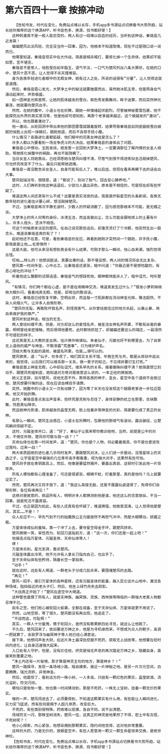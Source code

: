 # 第六百四十一章 按捺冲动
        【告知书友，时代在变化，免费站点难以长存，手机app多书源站点切换看书大势所趋，站长给你推荐的这个换源APP，听书音色多、换源、找书都好使！】
       这种刺激真不是一般人能忍受的，两人有过一段难以启齿的经历，当听到这种话，秦珞音几近发飙！
       偏偏楚风云淡风轻，完全没当作一回事，因为，他根本不知道隐情，现在不过是随口说一说而已。
       他哪里知道，秦珞音现实中在大作战，简直是喊杀喊打，要炼化掉一个生命体，结果却不能如愿，苦不堪言。
       秦珞音不是常人，俏脸莹白如羊脂玉，语气平淡，一口气为楚风列出八条大罪状，在她的口中，楚风十恶不恶，让人觉得不杀天理难容。
       身为各族年轻进化者眼中的无暇女神，她有过人之处，所说的话很有“分量”，让人觉得这就是道理。
       然后，秦珞音眉心发光，大梦净土中的秘法就要施展而出，虽然她冰肌玉骨，但是周身血气涌动起来时，声势极盛。
       如一团神圣光辉普照，让她的肌体越发的雪白，紫色秀发飘舞间，眸子迷蒙，而后突然神光暴涨，她就要向楚风出手。
       然而，在她的腹中，小道士也在折腾，跟她一样情绪起伏剧烈，尽管被神秘雾霭包裹，他不能探究出外界的真实景况等，但是他却可感知到，离那个老爹越来越近，这个娘越发的“激动”。
       所以，他也跟着激动了。
       他一激动，从轮回洞中带出来他的那团雾霭就跟着旋转，结果导致秦珞音如同瓷器般雪白细腻的俏脸上出现一抹嫣红，踉跄倒退，而后不自禁手抚小腹。
       什么情况？各路进化者都狐疑，他们眼中的完美女神这是怎么了？
       许多人都以为要看到一场龙争虎斗的大决战，结果秦珞音的身体出了问题。
       秦珞音心中悸动，玉脸发烧，她发誓一旦回到大梦净土，一定要请那位了解内情的女圣人相助，帮她炼化掉腹中的祸胎，再也不能隐瞒了。
       当日女圣人将她救出，已经洞悉她与楚风纠缠不清，尽管气到恨不得进炼狱去活剐掉楚风，可也终究改变不了什么，最后只能帮她遮掩。
       秦珞音一直没敢告诉女圣人，自身可能有后人了，难以启齿，但现在看来再瞒下去的话会出大事。
       楚风轻描淡写，很随意，道：“都说了，别动了胎气，回去安心静养吧。”
       这时，人们再听到他这种话语后，少部分人露出异色，原本是不相信的，可是现在却有些怀疑了。
       难道这两人间还真有什么不成？这要是真实消息的话，简直是炸裂星空的头条新闻，各族无数年轻的进化者估计要心碎，想活剐掉楚风。
       不过，当秦珞音再次平静无波时，少数人的怀疑消散了，因为感觉那根本不可能，是无稽之谈。
       大梦净土的传人何等的身份，冰清玉洁，而且高傲出尘，怎么可能会跟地球上的土著有什么，许多人摇头，坚决不相信。
       可这个时候原本淡定的楚风，在自己说完那些话后，却激灵灵打了个冷颤，他突然生出一股念头，难道说秦珞音真的有了？！
       起初他还不在意，可是，看到秦珞音的反应，再看到她刚才突然间一个踉跄，并手抚小腹，那简直是让他……毛骨悚然！
       这是大敌，他可从来没有想到真会有什么结果，可刚才那么一瞬间，他心血来潮，强烈觉得古怪。
       哎呦……特么的！他想说脏话，真要出事的话，那不堪设想，两人间的情况将会无比复杂。
       楚风第一时间传音，心中忐忑，比秦珞音还紧张，暗中问道：“你最近是不是想吃酸的，有恶心呕吐的冲动？”
       听着他这么蹩脚的试探话语，秦珞音气的想踩死他，眼神都快能杀人了，暗中诅咒，呵斥楚风。
       “有情况，你们两个都在心虚，是不是在用精神交流，难道真发生过什么？”银发小萝莉映晓晓大眼扑闪，看着纯真无暇，但是，却相当的敢说话。
       这时，秦珞音已经恢复平静，空明出世，而且每一寸肌肤都在流动神圣光辉，雅洁超然，不染人间烟火气，让许多人自惭形秽。
       “楚风你无耻，再敢败坏我名声，别怪我客气，从你曾经居住过的地方杀起，以暴止暴，用血来维护我的尊严。”
       楚风听到这种话，相当的无言。
       两人曾经纠缠不清，但是，对方却这么的爱惜名声，被圣洁女神名声所累，不敢有丝毫的暴露，明明曾经亲密接触，而后恨得他要死，此时都快抓狂了，却偏偏还要这么的端庄，一副凛然不可侵犯的样子。
       这还真是无上大教的圣女病，估计换作映谪仙、朱雀仙子、元媛也好不到哪里去，为了自家无上道统的威严与神圣，不敢泄露“荒唐事”，只为维护声名。
       顶级大教与无敌的道统，被盛名所累，也是……够可以的。
       楚风微笑，道：“仙子，你多虑了，咱们其实关系不错，毕竟生死与共，都是从炼狱中逃出来的，我觉得，以后我们可以维系那一关系，做一辈子的知己，不见得非要打生打死。”
       秦珞音面上神圣无暇，心中却在诅咒，维系早先的关系，接着暧昧纠缠不清？她简直想立刻动手，跟楚风死磕到底，她知道对方绝对是故意这么说的，一本正经的撩拨她。
       她义正言辞，驳斥楚风，说他无恶不作，欺辱各族的神子、圣女，星空中各个道统不会放过他，楚风想要忏悔的话，现在应该自缚双手请罪。
       突然，她腹中的小道士又一次有动静了，因为等了半天也没发现这个娘跟老爹进一步拉近距离，他又开始折腾。
       此时，秦珞音差点发出声音来，但终究是克制与忍住了，身体安静的屹立在那里，衣袂飘舞，恍若真仙降世。
       而且她神光弥漫，肌体越发的晶莹无暇，脸上挂着非常神圣的光彩，简直要化成了真正的女神。
       有那么一瞬间，楚风生出感应，小道士在折腾时，包裹他的那缕气有波动，露出破绽，让楚风瞬间惊疑不定。
       这时，元磁圣体开口，道：“好了，秦仙子让我来帮你教训他吧，当然，前提是公平的对决，不倚仗外物，楚风你可敢与我一战？！”
       天命仙体也在第一时间发声，道：“楚风，你也是个人物，何必戴着面具，你不是也曾进攻过我吗，过来一战！”
       两大体质超绝的进化者几乎同时发声，要跟楚风对决，让人们进一步震动，没落星球上的天选之子，让宇宙星空中最强的几位青年高手都看重，视为强大对手，这果然有些可怕。
       楚风将手放在青铜面具上，而后，他像是要猛然揭开，要露出真容，这顿时引发此地一片惊呼声。
       所有人哪怕都有心理准备了，可还是很紧张，眼睛不眨，盯着那里，真的是他吗？马上就要证实了。
       然而，楚风再次又将手放下，道：“我这么英俊无敌，还是不展露仙姿道骨了，免得你们自惭形秽，各位有缘再见！”
       这绝对是故意的，挑逗所有人，明明许多人都猜测到他是谁，他还这么的恣意放纵，不当一回事，就是死活不露真容。
       不过，也正是因为如此，有些人还真有些怀疑了，难道猜错，他故意混淆，让人觉得他是楚风，其实……不是！？
       众人反应不一，早先气到不行的始魔族公主元媛居然不再怒气冲冲，而是大眼瞟动，妩媚之极。
       万星体徐成仙则羞恼，第一个冲了上去，要夺星空母金手环，跟楚风拼命。
       楚风微微一笑，率性而为，轮回刀遥指前方，道：“这一次，你们还是一起上吧！”
       他接连点指万星体、元磁圣体、天命仙体等人！
       哧！
       万星体杀到，星光澎湃，轰杀楚风。
       元磁圣体露出冷笑，他不允许有人拿长刀指向自己，也出手了。
       至于天命仙体有些矜持，隔着长空一掌拍来。
       “动手！”
       就在这时，远处有人喝道，一群老头子分成几批杀来，要围堵楚风的去路。
       “再见！”
       楚风一招手，接引万星体的各种星辉，还有元磁圣体的能量，融入昆仑这片山地中，激活各种场域，阻挡临近的老头子们，然后，他坐上绿竹舟失去踪影。
       “大战真正开始了！”楚风在虚空中大喝道。
       这种警告震慑了所有人，就是天神族、幽冥族、灵族、西林族等降临的一群强大老辈人物都忌惮不已。
       前车之签，他们担心被轮回火偷袭，全都在戒备，至于天命仙体、万星体就更不用说了。
       然而，山地空寂，等了很久，楚风都没有再出现，他逃走了。
       “不战而逃，可耻啊！”
       其实，一群人十分羞愧，慑于轮回火，居然没有敢果断四处寻觅，就这么让他跑了。
       不久后，楚风回来了，依旧要进万神之乡，他是为寻机缘而来，不想成为众人的靶子，高调一把就算了，击毙罗浮与幽冥神子等人他已经心满意足。
       接下来，他想闷声发大财，在这片净土最深处挖掘不死药、获取无上战技等，他想要在短时间内进化，让自身迅速强大起来。
       入口处有人守护，但是，没有拦住他，终究是悄无声息的再次踏足万神之乡，隐藏自身，直接来到重要之地。
       “净土内还有一片秘境，那才算是神灵主句的地方，算是神乡？！”
       楚风一路探寻，发现一条场域小路，暗自摸索，接近一片神秘之地，是另一片次元空间，白雾腾腾，瑞光流转，异常神圣。
       然后，他震惊了，看到远方的一株小树，一人多高，只结有一颗红色的果实，晶莹欲滴，流光溢彩，符文闪烁。
       哪怕只是匆匆一瞥，他也第一时间猜测到，那是不死药，一株无上宝树，挂着一颗无价的果实。
       嗖的一声，楚风闯进去了，必须要得到，不知道这颗果实有什么用，有些能让人瞬间进化，实力突飞猛进，而有些则是赐予人超凡体质，改变巨大。
       不死药，有些类别很特殊，药效难以捉摸，各自不同，说不出清楚。
       场域符文一闪，那株宝树消失，楚风一怔，这真正的神灵居地果然了不得，密土中有古怪，不死树呢？！
       他小心探索，内心紧张，他想采摘到那颗果实，隐约间他觉得，这对他非常重要。
       这样的大药，乃是无价的，放眼星空中，有些人愿意用一颗又一颗生命星球来交换，是绝世神珍。
       【告知书友，时代在变化，免费站点难以长存，手机app多书源站点切换看书大势所趋，站长给你推荐的这个换源APP，听书音色多、换源、找书都好使！】